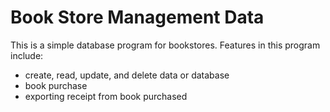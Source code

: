 # Book Store Management Data
This is a simple database program for bookstores. Features in this program include:   
- create, read, update, and delete data or database
- book purchase
- exporting receipt from book purchased
